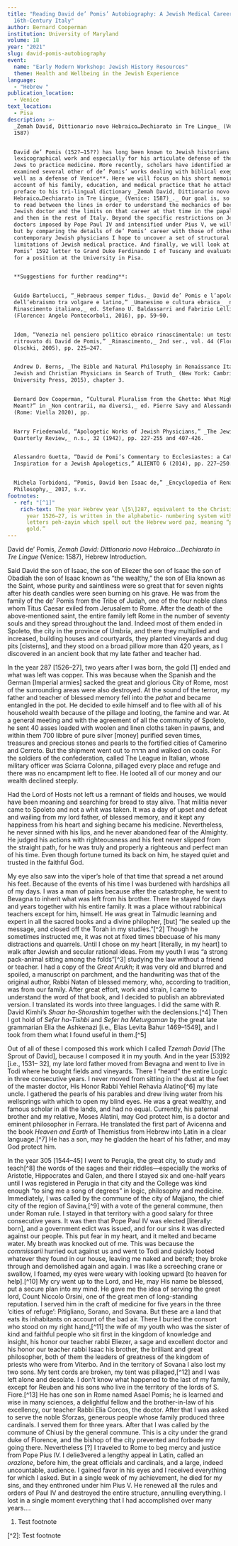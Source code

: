 ```yaml
---
title: "Reading David de’ Pomis’ Autobiography: A Jewish Medical Career in
  16th-Century Italy"
author: Bernard Cooperman
institution: University of Maryland
volume: 18
year: "2021"
slug: david-pomis-autobiography
event:
  name: "Early Modern Workshop: Jewish History Resources"
  theme: Health and Wellbeing in the Jewish Experience
language:
  - "Hebrew "
publication_location:
  - Venice
text_location:
  - Pisa
description: >-
  _Zemah David, Dittionario novo Hebraico…Dechiarato in Tre Lingue_ (Venice:
  1587)


  David de’ Pomis (152?–15??) has long been known to Jewish historians for his
  lexicographical work and especially for his articulate defense of the right of
  Jews to practice medicine. More recently, scholars have identified and
  examined several other of de’ Pomis’ works dealing with biblical exegesis **as
  well as a defense of Venice**. Here we will focus on his short memoir—a brief
  account of his family, education, and medical practice that he attached as a
  preface to his tri-lingual dictionary _Zemah David, Dittionario novo
  Hebraico…Dechiarato in Tre Lingue_ (Venice: 1587)_._ Our goal is, so to speak,
  to read between the lines in order to understand the mechanics of becoming a
  Jewish doctor and the limits on that career at that time in the papal states
  and then in the rest of Italy. Beyond the specific restrictions on Jewish
  doctors imposed by Pope Paul IV and intensified under Pius V, we will trace
  but by comparing the details of de’ Pomis’ career with those of other
  contemporary Jewish physicians I hope to uncover a set of structural
  limitations of Jewish medical practice. And finally, we will look at de’
  Pomis’ 1592 letter to Grand Duke Ferdinando I of Tuscany and evaluate his hope
  for a position at the University in Pisa. 


  **Suggestions for further reading**:


  Guido Bartolucci, “_Hebraeus semper fidus._ David de’ Pomis e l’apologia
  dell’ebraismo tra volgare e latino,” _Umanesimo e cultura ebraica_ _nel
  Rinascimento italiano,_ ed. Stefano U. Baldassarri and Fabrizio Lelli
  (Florence: Angelo Pontecorboli, 2016), pp. 59–90.


  Idem, “Venezia nel pensiero politico ebraico rinascimentale: un testo
  ritrovato di David de Pomis,” _Rinascimento,_ 2nd ser., vol. 44 (Florence:
  Olschki, 2005), pp. 225–247.


  Andrew D. Berns, _The Bible and Natural Philosophy in Renaissance Italy:
  Jewish and Christian Physicians in Search of Truth_ (New York: Cambridge
  University Press, 2015), chapter 3.


  Bernard Dov Cooperman, “Cultural Pluralism from the Ghetto: What Might It Have
  Meant?” in _Non contrarii, ma diversi,_ ed. Pierre Savy and Alessandro Guetta
  (Rome: Viella 2020), pp. 


  Harry Friedenwald, “Apologetic Works of Jewish Physicians,” _The Jewish
  Quarterly Review,_ n.s., 32 (1942), pp. 227-255 and 407-426.


  Alessandro Guetta, “David de Pomi’s Commentary to Ecclesiastes: a Catholic
  Inspiration for a Jewish Apologetics,” ALIENTO 6 (2014), pp. 227–250.


  Michela Torbidoni, “Pomis, David ben Isaac de,” _Encyclopedia of Renaissance
  Philosophy,_ 2017, s.v.
footnotes:
  - ref: "[^1]"
    rich-text: The year Hebrew year \[5\]287, equivalent to the Christian calendar
      year 1526–27, is written in the alphabetic- numbering system with the
      letters peh-zayin which spell out the Hebrew word paz, meaning “pure
      gold.”
---
```

David de’ Pomis, _Zemah David: Dittionario novo Hebraico…Dechiarato in Tre Lingue_ (Venice: 1587), Hebrew Introduction.

Said David the son of Isaac, the son of Eliezer the son of Isaac the son of Obadiah the son of Isaac known as “the wealthy,” the son of Elia known as the Saint, whose purity and saintliness were so great that for seven nights after his death candles were seen burning on his grave. He was from the family of the de’ Pomis from the Tribe of Judah, one of the four noble clans whom Titus Caesar exiled from Jerusalem to Rome. After the death of the above-mentioned saint, the entire family left Rome in the number of seventy souls and they spread throughout the land. Indeed most of them ended in Spoleto, the city in the province of Umbria, and there they multiplied and increased, building houses and courtyards, they planted vineyards and dug pits \[cisterns\], and they stood on a broad pillow more than 420 years, as I discovered in an ancient book that my late father and teacher had.

In the year 287 \[1526–27\], two years after I was born, the gold \[1\] ended and what was left was copper. This was because when the Spanish and the German \[Imperial armies\] sacked the great and glorious City of Rome, most of the surrounding areas were also destroyed. At the sound of the terror, my father and teacher of blessed memory fell into the _pahat_ and became entangled in the pot. He decided to exile himself and to flee with all of his household wealth because of the pillage and looting, the famine and war. At a general meeting and with the agreement of all the community of Spoleto, he sent 40 asses loaded with woolen and linen cloths taken in pawns, and within them 700 libbre of pure silver \[money\] purified seven times, treasures and precious stones and pearls to the fortified cities of Camerino and Cerreto. But the shipment went out to הדרח and walked on coals. For the soldiers of the confederation, called The League in Italian, whose military officer was Sciarra Colonna, pillaged every place and refuge and there was no encampment left to flee. He looted all of our money and our wealth declined steeply.

Had the Lord of Hosts not left us a remnant of fields and houses, we would have been moaning and searching for bread to stay alive. That militia never came to Spoleto and not a whit was taken. It was a day of upset and defeat and wailing from my lord father, of blessed memory, and it kept any happiness from his heart and sighing became his medicine. Nevertheless, he never sinned with his lips, and he never abandoned fear of the Almighty. He judged his actions with righteousness and his feet never slipped from the straight path, for he was truly and properly a righteous and perfect man of his time. Even though fortune turned its back on him, he stayed quiet and trusted in the faithful God.

My eye also saw into the viper’s hole of that time that spread a net around his feet. Because of the events of his time I was burdened with hardships all of my days. I was a man of pains because after the catastrophe, he went to Bevagna to inherit what was left from his brother. There he stayed for days and years together with his entire family. It was a place without rabbinical teachers except for him, himself. He was great in Talmudic learning and expert in all the sacred books and a divine philopher, \[but\] “he sealed up the message, and closed off the Torah in my studies.”\[^2\] Though he sometimes instructed me, it was not at fixed times bbecuase of his many distractions and quarrels. Until I chose on my heart \[literally, in my heart\] to walk after Jewish and secular rational ideas. From my youth I was “a strong pack-animal sitting among the folds”\[^3\] studying the law without a friend or teacher. I had a copy of the _Great Arukh_; it was very old and blurred and spoiled, a manuscript on parchment, and the handwriting was that of the original author, Rabbi Natan of blessed memory, who, according to tradition, was from our family. After great effort, work and strain, I came to understand the word of that book, and I decided to publish an abbreviated version. I translated its words into three languages. I did the same with R. David Kimhi’s _Shaar ha-Shorashim_ together with the declensions.\[^4\] Then I got hold of _Sefer ha-Tishbi_ and _Sefer ha Meturgaman_ by the great late grammarian Elia the Ashkenazi \[i.e., Elias Levita Bahur 1469–1549\], and I took from them what I found useful in them.\[^5\]

Out of all of these I composed this work which I called _Tzemah David_ \[The Sprout of David\], because I composed it in my youth. And in the year \[53\]92 \[i.e., 1531– 32\], my late lord father moved from Bevagna and went to live in Todi where he bought fields and vineyards. There I “heard” the entire Logic in three consecutive years. I never moved from sitting in the dust at the feet of the master doctor, His Honor Rabbi Yehiel Rehavia Alatino\[^6\] my late uncle. I gathered the pearls of his parables and drew living water from his wellsprings with which to open my blind eyes. He was a great wealthy, and famous scholar in all the lands, and had no equal. Currently, his paternal brother and my relative, Moses Alatini, may God protect him, is a doctor and eminent philosopher in Ferrara. He translated the first part of Avicenna and the book _Heaven and Earth_ of Themistius from Hebrew into Latin in a clear language.\[^7\] He has a son, may he gladden the heart of his father, and may God protect him.

In the year 305 \[1544–45\] I went to Perugia, the great city, to study and teach\[^8\] the words of the sages and their riddles—especially the works of Aristotle, Hippocrates and Galen, and there I stayed six and one-half years until I was registered in Perugia in that city and the College was kind enough “to sing me a song of degrees” in logic, philosophy and medicine. Immediately, I was called by the commune of the city of Majjano, the chief city of the region of Savina,\[^9\] with a vote of the general commune, then under Roman rule. I stayed in that territory with a good salary for three consecutive years. It was then that Pope Paul IV was elected \[literally: born\], and a government edict was issued, and for our sins it was directed against our people. This put fear in my heart, and it melted and became water. My breath was knocked out of me. This was because the _commissarii_ hurried out against us and went to Todi and quickly looted whatever they found in our house, leaving me naked and bereft; they broke through and demolished again and again. I was like a screeching crane or swallow, I foamed, my eyes were weary with looking upward \[to heaven for help\].\[^10\] My cry went up to the Lord, and He, may His name be blessed, put a secure plan into my mind. He gave me the idea of serving the great lord, Count Niccolo Orsini, one of the great men of long-standing reputation. I served him in the craft of medicine for five years in the three ‘cities of refuge’: Pitigliano, Sorano, and Sovana. But these are a land that eats its inhabitants on account of the bad air. There I buried the consort who stood on my right hand,\[^11\] the wife of my youth who was the sister of kind and faithful people who sit first in the kingdom of knowledge and insight, his honor our teacher rabbi Eliezer, a sage and excellent doctor and his honor our teacher rabbi Isaac his brother, the brilliant and great philosopher, both of them the leaders of greatness of the kingdom of priests who were from Viterbo. And in the territory of Sovana I also lost my two sons. My tent cords are broken, my tent was pillaged,\[^12\] and I was left alone and desolate. I don’t know what happened to the last of my family, except for Reuben and his sons who live in the territory of the lords of S. Fiore.\[^13\] He has one son in Rome named Asael Pomis; he is learned and wise in many sciences, a delightful fellow and the brother-in-law of his excellency, our teacher Rabbi Elia Corcos, the doctor. After that I was asked to serve the noble Sforzas, generous people whose family produced three cardinals. I served them for three years. After that I was called by the commune of Chiusi by the general commune. This is a city under the grand duke of Florence, and the bishop of the city prevented and forbade my going there. Nevertheless \[?\] I traveled to Rome to beg mercy and justice from Pope Pius IV. I delie3vered a lengthy appeal in Latin, called an _orazione_, before him, the great officials and cardinals, and a large, indeed uncountable, audience. I gained favor in his eyes and I received everything for which I asked. But in a single week of my achievement, he died for my sins, and they enthroned under him Pius V. He renewed all the rules and orders of Paul IV and destroyed the entire structure, annulling everything. I lost in a single moment everything that I had accomplished over many years….

1.  Test footnote
    

\[^2\]: Test footnote